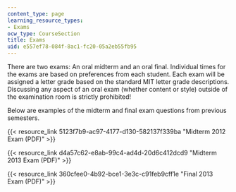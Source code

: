 ```yaml
---
content_type: page
learning_resource_types:
- Exams
ocw_type: CourseSection
title: Exams
uid: e557ef78-084f-8ac1-fc20-05a2eb55fb95
---
```


There are two exams: An oral midterm and an oral final. Individual times for the exams are based on preferences from each student. Each exam will be assigned a letter grade based on the standard MIT letter grade descriptions. Discussing any aspect of an oral exam (whether content or style) outside of the examination room is strictly prohibited!

Below are examples of the midterm and final exam questions from previous semesters.

{{< resource_link 5123f7b9-ac97-4177-d130-582137f339ba "Midterm 2012 Exam (PDF)" >}}

{{< resource_link d4a57c62-e8ab-99c4-ad4d-20d6c412dcd9 "Midterm 2013 Exam (PDF)" >}}

{{< resource_link 360cfee0-4b92-bce1-3e3c-c91feb9cff1e "Final 2013 Exam (PDF)" >}}